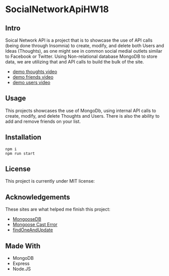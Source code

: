 # SocialNetworkApiHW18

## Intro 
Soical Network API is a project that is to showcase the use of API calls (being done through Insomnia) to create, modify, and delete both Users and Ideas (Thoughts), as one might see in common social medial outlets similar to Facebook or Twitter. Using Non-relational database MongoDB to store data, we are utilizing that and API calls to build the bulk of the site. 

- [demo thoughts video](https://drive.google.com/file/d/1VWDfRZlZzH3deZeicKba2hgkBjIklBiS/view)
- [demo friends video](https://drive.google.com/file/d/1k_QlkZ0vUzIx_81ZYjUb9t_ehRKBEb5t/view)
- [demo users video](https://drive.google.com/file/d/1ilFdeSTTyzhN_d9D885GvRqR5j87KdpT/view)

## Usage
This projects showcases the use of MongoDb, using internal API calls to create, modify, and delete Thoughts and Users. There is also the ability to add and remove friends on your list. 

## Installation
```
npm i 
npm run start
```

## License
This project is currently under MIT license:


## Acknowledgements
These sites are what helped me finish this project:
- [MongooseDB](https://mongoosejs.com/docs/)
- [Mongoose Cast Error](https://stackoverflow.com/questions/17223517/mongoose-casterror-cast-to-objectid-failed-for-value-object-object-at-path)
- [findOneAndUpdate](https://www.geeksforgeeks.org/mongodb-db-collection-findoneandupdate-method/)


## Made With
- MongoDB
- Express
- Node.JS

